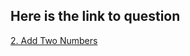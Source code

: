 ## Here is the link to question
[2. Add Two Numbers](https://leetcode.com/problems/add-two-numbers/)

